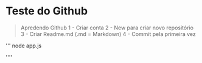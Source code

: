 <h1>Teste do Github</h1>

> Apredendo Github
1 - Criar conta
2 - New para criar novo repositório
3 - Criar Readme.md (.md = Markdown)
4 - Commit pela primeira vez

'''
node app.js

''''
